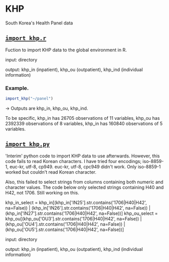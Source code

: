 # KHP
South Korea's Health Panel data

## [`import_khp.r`](https://github.com/hedgepodge/korea_khp/blob/master/import_khp.r)
Fuction to import KHP data to the global environment in R.

input: directory

output: khp_in (inpatient), khp_ou (outpatient), khp_ind (individual information)

### Example. 
``` r
import_khp("~/panel")
```

-> Outputs are khp_in, khp_ou, khp_ind.

To be specific,
khp_in has 26705 observations of 11 variables, 
khp_ou has 2392339 observations of 8 variables, 
khp_in has 160840 observations of 5 variables.


## [`import_khp.py`](https://github.com/hedgepodge/korea_khp/blob/master/import_khp.py)
'Interim' python code to import KHP data to use afterwards.
However, this code fails to read Korean characters.
I have tried four encodings; iso-8859-1, euc-kr, utf-8, cp949. euc-kr, utf-8, cpc949 didn't work. Only iso-8859-1 worked but couldn't read Korean character.

Also, this failed to select strings from columns containing both numeric and character values. The code below only selected strings containing H40 and H42, not 1706. Still working on this.

khp_in_select = khp_in[(khp_in['IN25'].str.contains('1706|H40|H42', na=False)) |
                       (khp_in['IN26'].str.contains('1706|H40|H42', na=False)) |
                       (khp_in['IN27'].str.contains('1706|H40|H42', na=False))]
khp_ou_select = khp_ou[(khp_ou['OU3'].str.contains('1706|H40|H42', na=False)) |
                       (khp_ou['OU4'].str.contains('1706|H40|H42', na=False)) |
                       (khp_ou['OU5'].str.contains('1706|H40|H42', na=False))]

input: directory

output: khp_in (inpatient), khp_ou (outpatient), khp_ind (individual information)

